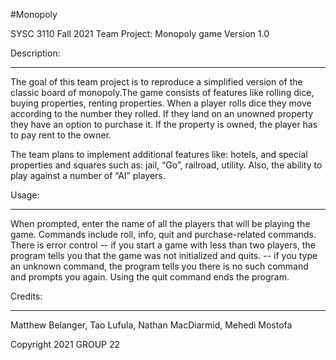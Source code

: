 #Monopoly

SYSC 3110 Fall 2021 Team Project: Monopoly game Version 1.0

Description:
____________

The goal of this team project is to reproduce a simplified version of the classic board of monopoly.The game consists of
features like rolling dice, buying properties, renting properties. When a player rolls dice they move according to the number they rolled. If they land on an unowned property they have an option to purchase it. If the property is owned,
the player has to pay rent to the owner.

The team plans to implement additional features like: hotels, and special properties and squares such as: jail, “Go”, railroad, utility. Also, the ability to play against a number of “AI” players.


Usage:
______

When prompted, enter the name of all the players that will be playing the game.
Commands include roll, info, quit and purchase-related commands.
There is error control -- if you start a game with less than two players, the program tells you that the game was not initialized and quits.
-- if you type an unknown command, the program tells you there is no such command and prompts you again.
Using the quit command ends the program.


Credits:
________

Matthew Belanger,
Tao Lufula,
Nathan MacDiarmid,
Mehedi Mostofa 

Copyright 2021 GROUP 22